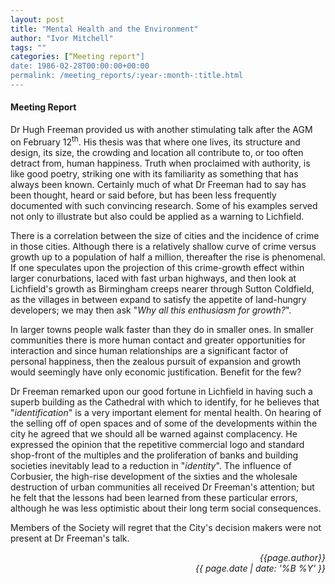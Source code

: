 ```yaml
---
layout: post
title: "Mental Health and the Environment"
author: "Ivor Mitchell"
tags: ""
categories: [“Meeting report"]
date: 1986-02-28T00:00:00+00:00
permalink: /meeting_reports/:year-:month-:title.html
---
```

#### Meeting Report ####

Dr Hugh Freeman provided us with another stimulating talk after the AGM on February 12<sup>th</sup>. His thesis was that where one lives, its structure and design, its size, the crowding and location all contribute to, or too often detract from, human happiness. Truth when proclaimed with authority, is like good poetry, striking one with its familiarity as something that has always been known. Certainly much of what Dr Freeman had to say has been thought, heard or said before, but has been less frequently documented with such convincing research. Some of his examples served not only to illustrate but also could be applied as a warning to Lichfield. 

There is a correlation between the size of cities and the incidence of crime in those cities. Although there is a relatively shallow curve of crime versus growth up to a population of half a million, thereafter the rise is phenomenal. If one speculates upon the projection of this crime-growth effect within larger conurbations, laced with fast urban highways, and then look at Lichfield's growth as Birmingham creeps nearer through Sutton Coldfield, as the villages in between expand to satisfy the appetite of land-hungry developers; we may then ask "*Why all this enthusiasm for growth?*". 

In larger towns people walk faster than they do in smaller ones. In smaller communities there is more human contact and greater opportunities for interaction and since human relationships are a significant factor of personal happiness, then the zealous pursuit of expansion and growth would seemingly have only economic justification. Benefit for the few? 

Dr Freeman remarked upon our good fortune in Lichfield in having such a superb building as the Cathedral with which to identify, for he believes that "*identification*" is a very important element for mental health. On hearing of the selling off of open spaces and of some of the developments within the city he agreed that we should all be warned against complacency. He expressed the opinion that the repetitive commercial logo and standard shop-front of the multiples and the proliferation of banks and building societies inevitably lead to a reduction in "*identity*". The influence of Corbusier, the high-rise development of the sixties and the wholesale destruction of urban communities all received Dr Freeman's attention; but he felt that the lessons had been learned from these particular errors, although he was less optimistic about their long term social consequences. 

Members of the Society will regret that the City's decision makers were not present at Dr Freeman's talk.

<p align="right"><i> {{page.author}} <br> {{ page.date | date: '%B %Y' }} </i></p>
